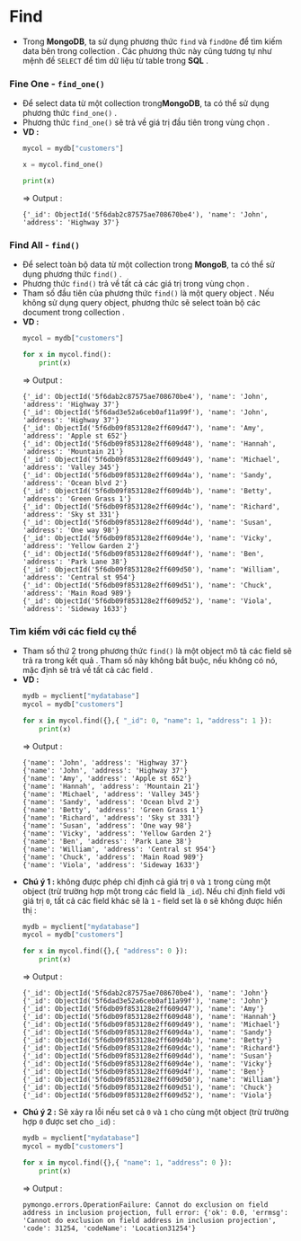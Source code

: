 # Find
- Trong **MongoDB**, ta sử dụng phương thức `find` và `findOne` để tìm kiếm data bên trong collection . Các phương thức này cũng tương tự như mệnh đề `SELECT` để tìm dữ liệu từ table trong **SQL** .
### **Fine One - `find_one()`**
- Để select data từ một collection trong**MongoDB**, ta có thể sử dụng phương thức `find_one()` .
- Phương thức `find_one()` sẽ trả về giá trị đầu tiên trong vùng chọn .
- **VD :**
    ```py
    mycol = mydb["customers"]

    x = mycol.find_one()

    print(x)
    ```
    => Output :
    ```
    {'_id': ObjectId('5f6dab2c87575ae708670be4'), 'name': 'John', 'address': 'Highway 37'}
    ```
### **Find All - `find()`**
- Để select toàn bộ data từ một collection trong **MongoB**, ta có thể sử dụng phương thức `find()` .
- Phương thức `find()` trả về tất cả các giá trị trong vùng chọn .
- Tham số đầu tiên của phương thức `find()` là một query object . Nếu không sử dụng query object, phương thức sẽ select toàn bộ các document trong collection .
- **VD :**
    ```py
    mycol = mydb["customers"]

    for x in mycol.find():
        print(x)
    ```
    => Output :
    ```
    {'_id': ObjectId('5f6dab2c87575ae708670be4'), 'name': 'John', 'address': 'Highway 37'}
    {'_id': ObjectId('5f6dad3e52a6ceb0af11a99f'), 'name': 'John', 'address': 'Highway 37'}
    {'_id': ObjectId('5f6db09f853128e2ff609d47'), 'name': 'Amy', 'address': 'Apple st 652'}
    {'_id': ObjectId('5f6db09f853128e2ff609d48'), 'name': 'Hannah', 'address': 'Mountain 21'}
    {'_id': ObjectId('5f6db09f853128e2ff609d49'), 'name': 'Michael', 'address': 'Valley 345'}
    {'_id': ObjectId('5f6db09f853128e2ff609d4a'), 'name': 'Sandy', 'address': 'Ocean blvd 2'}
    {'_id': ObjectId('5f6db09f853128e2ff609d4b'), 'name': 'Betty', 'address': 'Green Grass 1'}
    {'_id': ObjectId('5f6db09f853128e2ff609d4c'), 'name': 'Richard', 'address': 'Sky st 331'}
    {'_id': ObjectId('5f6db09f853128e2ff609d4d'), 'name': 'Susan', 'address': 'One way 98'}
    {'_id': ObjectId('5f6db09f853128e2ff609d4e'), 'name': 'Vicky', 'address': 'Yellow Garden 2'}
    {'_id': ObjectId('5f6db09f853128e2ff609d4f'), 'name': 'Ben', 'address': 'Park Lane 38'}
    {'_id': ObjectId('5f6db09f853128e2ff609d50'), 'name': 'William', 'address': 'Central st 954'}
    {'_id': ObjectId('5f6db09f853128e2ff609d51'), 'name': 'Chuck', 'address': 'Main Road 989'}
    {'_id': ObjectId('5f6db09f853128e2ff609d52'), 'name': 'Viola', 'address': 'Sideway 1633'}
    ```
### **Tìm kiếm với các field cụ thể**
- Tham số thứ 2 trong phương thức `find()` là một object mô tả các field sẽ trả ra trong kết quả . Tham số này không bắt buộc, nếu không có nó, mặc định sẽ trả về tất cả các field .
- **VD :**
    ```py
    mydb = myclient["mydatabase"]
    mycol = mydb["customers"]

    for x in mycol.find({},{ "_id": 0, "name": 1, "address": 1 }):
        print(x)
    ```
    => Output :
    ```
    {'name': 'John', 'address': 'Highway 37'}
    {'name': 'John', 'address': 'Highway 37'}
    {'name': 'Amy', 'address': 'Apple st 652'}
    {'name': 'Hannah', 'address': 'Mountain 21'}
    {'name': 'Michael', 'address': 'Valley 345'}
    {'name': 'Sandy', 'address': 'Ocean blvd 2'}
    {'name': 'Betty', 'address': 'Green Grass 1'}
    {'name': 'Richard', 'address': 'Sky st 331'}
    {'name': 'Susan', 'address': 'One way 98'}
    {'name': 'Vicky', 'address': 'Yellow Garden 2'}
    {'name': 'Ben', 'address': 'Park Lane 38'}
    {'name': 'William', 'address': 'Central st 954'}
    {'name': 'Chuck', 'address': 'Main Road 989'}
    {'name': 'Viola', 'address': 'Sideway 1633'}
    ```
- **Chú ý 1 :** không được phép chỉ định cả giá trị `0` và `1` trong cùng một object (trừ trường hợp một trong các field là `_id`). Nếu chỉ định field với giá trị `0`, tất cả các field khác sẽ là `1` - field set là `0` sẽ không được hiển thị :
    ```py
    mydb = myclient["mydatabase"]
    mycol = mydb["customers"]

    for x in mycol.find({},{ "address": 0 }):
        print(x)
    ```
    => Output :
    ```
    {'_id': ObjectId('5f6dab2c87575ae708670be4'), 'name': 'John'}
    {'_id': ObjectId('5f6dad3e52a6ceb0af11a99f'), 'name': 'John'}
    {'_id': ObjectId('5f6db09f853128e2ff609d47'), 'name': 'Amy'}
    {'_id': ObjectId('5f6db09f853128e2ff609d48'), 'name': 'Hannah'}
    {'_id': ObjectId('5f6db09f853128e2ff609d49'), 'name': 'Michael'}
    {'_id': ObjectId('5f6db09f853128e2ff609d4a'), 'name': 'Sandy'}
    {'_id': ObjectId('5f6db09f853128e2ff609d4b'), 'name': 'Betty'}
    {'_id': ObjectId('5f6db09f853128e2ff609d4c'), 'name': 'Richard'}
    {'_id': ObjectId('5f6db09f853128e2ff609d4d'), 'name': 'Susan'}
    {'_id': ObjectId('5f6db09f853128e2ff609d4e'), 'name': 'Vicky'}
    {'_id': ObjectId('5f6db09f853128e2ff609d4f'), 'name': 'Ben'}
    {'_id': ObjectId('5f6db09f853128e2ff609d50'), 'name': 'William'}
    {'_id': ObjectId('5f6db09f853128e2ff609d51'), 'name': 'Chuck'}
    {'_id': ObjectId('5f6db09f853128e2ff609d52'), 'name': 'Viola'}
    ```
- **Chú ý 2 :** Sẽ xảy ra lỗi nếu set cả `0` và `1` cho cùng một object (trừ trường hợp `0` được set cho `_id`) :
    ```py
    mydb = myclient["mydatabase"]
    mycol = mydb["customers"]

    for x in mycol.find({},{ "name": 1, "address": 0 }):
        print(x)
    ```
    => Output :
    ```
    pymongo.errors.OperationFailure: Cannot do exclusion on field address in inclusion projection, full error: {'ok': 0.0, 'errmsg': 'Cannot do exclusion on field address in inclusion projection', 'code': 31254, 'codeName': 'Location31254'}
    ```